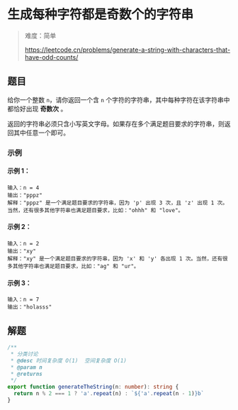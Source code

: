 # 生成每种字符都是奇数个的字符串

> 难度：简单
>
> https://leetcode.cn/problems/generate-a-string-with-characters-that-have-odd-counts/

## 题目

给你一个整数 `n`，请你返回一个含 `n` 个字符的字符串，其中每种字符在该字符串中都恰好出现 **奇数次** 。

返回的字符串必须只含小写英文字母。如果存在多个满足题目要求的字符串，则返回其中任意一个即可。

### 示例 

#### 示例 1：

```
输入：n = 4
输出："pppz"
解释："pppz" 是一个满足题目要求的字符串，因为 'p' 出现 3 次，且 'z' 出现 1 次。当然，还有很多其他字符串也满足题目要求，比如："ohhh" 和 "love"。
```

#### 示例 2：

```
输入：n = 2
输出："xy"
解释："xy" 是一个满足题目要求的字符串，因为 'x' 和 'y' 各出现 1 次。当然，还有很多其他字符串也满足题目要求，比如："ag" 和 "ur"。
```

#### 示例 3：

```
输入：n = 7
输出："holasss"
```

## 解题

```ts 
/**
 * 分类讨论
 * @desc 时间复杂度 O(1)  空间复杂度 O(1)
 * @param n
 * @returns
 */
export function generateTheString(n: number): string {
  return n % 2 === 1 ? 'a'.repeat(n) : `${'a'.repeat(n - 1)}b`
}
```